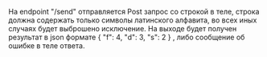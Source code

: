На endpoint "/send" отправляется Post запрос со строкой в теле, строка должна содержать только символы латинского алфавита, во всех иных случаях будет выброшено исключение.
На выходе будет получен результат в json формате 
{
    "f": 4,
    "d": 3,
    "s": 2
}
, либо сообщение об ошибке в теле ответа.
